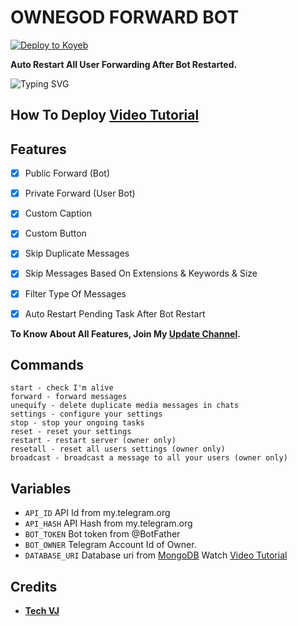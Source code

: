 # OWNEGOD FORWARD BOT 

[![Deploy to Koyeb](https://www.koyeb.com/static/images/deploy/button.svg)](https://app.koyeb.com/deploy?type=git&repository=github.com/ownergod/Forward-Bot&branch=main&name=owner_god)





<b>Auto Restart All User Forwarding After Bot Restarted.</b>

![Typing SVG](https://readme-typing-svg.herokuapp.com/?lines=Welcome+To+VJ+Forward+Bot+!)

## How To Deploy [Video Tutorial](https://youtu.be/A-iIh_5WAlk)

## Features

- [x] Public Forward (Bot)
- [x] Private Forward (User Bot)
- [x] Custom Caption 
- [x] Custom Button
- [x] Skip Duplicate Messages
- [x] Skip Messages Based On Extensions & Keywords & Size
- [x] Filter Type Of Messages
- [x] Auto Restart Pending Task After Bot Restart 


<b>To Know About All Features, Join My <a href='https://t.me/VJ_Botz'>Update Channel</a>.</b>

## Commands

```
start - check I'm alive 
forward - forward messages
unequify - delete duplicate media messages in chats
settings - configure your settings
stop - stop your ongoing tasks
reset - reset your settings
restart - restart server (owner only)
resetall - reset all users settings (owner only)
broadcast - broadcast a message to all your users (owner only)
```

## Variables

* `API_ID` API Id from my.telegram.org
* `API_HASH` API Hash from my.telegram.org
* `BOT_TOKEN` Bot token from @BotFather
* `BOT_OWNER` Telegram Account Id of Owner.
* `DATABASE_URI` Database uri from [MongoDB](https://mongodb.com) Watch [Video Tutorial](https://youtu.be/DAHRmFdw99o)

## Credits

* <b>[Tech VJ](https://youtube.com/@Tech_VJ)</b>
